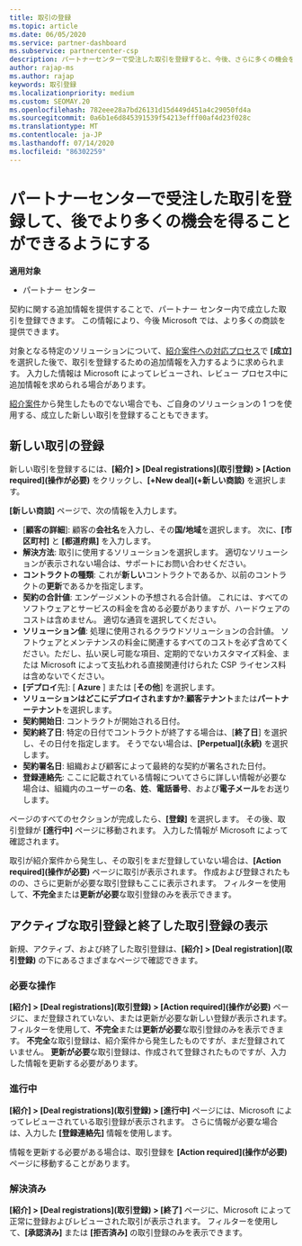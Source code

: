 ```yaml
---
title: 取引の登録
ms.topic: article
ms.date: 06/05/2020
ms.service: partner-dashboard
ms.subservice: partnercenter-csp
description: パートナーセンターで受注した取引を登録すると、今後、さらに多くの機会をマイクロソフトに提供することができます。
author: rajap-ms
ms.author: rajap
keywords: 取引登録
ms.localizationpriority: medium
ms.custom: SEOMAY.20
ms.openlocfilehash: 782eee28a7bd26131d15d449d451a4c29050fd4a
ms.sourcegitcommit: 0a6b1e6d845391539f54213efff00af4d23f028c
ms.translationtype: MT
ms.contentlocale: ja-JP
ms.lasthandoff: 07/14/2020
ms.locfileid: "86302259"
---
```

# <a name="register-deals-youve-won-in-partner-center-so-you-can-get-more-opportunities-later"></a>パートナーセンターで受注した取引を登録して、後でより多くの機会を得ることができるようにする

**適用対象**

- パートナー センター

契約に関する追加情報を提供することで、パートナー センター内で成立した取引を登録できます。 この情報により、今後 Microsoft では、より多くの商談を提供できます。

対象となる特定のソリューションについて、[紹介案件への対応プロセス](responding-to-referrals.md)で **[成立]** を選択した後で、取引を登録するための追加情報を入力するように求められます。 入力した情報は Microsoft によってレビューされ、レビュー プロセス中に追加情報を求められる場合があります。

[紹介案件](referrals.md)から発生したものでない場合でも、ご自身のソリューションの 1 つを使用する、成立した新しい取引を登録することもできます。 

## <a name="register-a-new-deal"></a>新しい取引の登録

新しい取引を登録するには、**[紹介] > [Deal registrations]\(取引登録\) > [Action required]\(操作が必要\)** をクリックし、**[+New deal]\(+新しい商談\)** を選択します。

**[新しい商談]** ページで、次の情報を入力します。

- [**顧客の詳細**]: 顧客の**会社名**を入力し、その**国/地域**を選択します。 次に、**[市区町村]** と **[都道府県]** を入力します。
- **解決方法**: 取引に使用するソリューションを選択します。 適切なソリューションが表示されない場合は、サポートにお問い合わせください。
- **コントラクトの種類**: これが**新しい**コントラクトであるか、以前のコントラクトの**更新**であるかを指定します。
- **契約の合計値**: エンゲージメントの予想される合計値。 これには、すべてのソフトウェアとサービスの料金を含める必要がありますが、ハードウェアのコストは含めません。 適切な通貨を選択してください。
- **ソリューション値**: 処理に使用されるクラウドソリューションの合計値。 ソフトウェアとメンテナンスの料金に関連するすべてのコストを必ず含めてください。ただし、払い戻し可能な項目、定期的でないカスタマイズ料金、または Microsoft によって支払われる直接関連付けられた CSP ライセンス料は含めないでください。
- **[デプロイ**先]: [ **Azure** ] または [**その他**] を選択します。
- **ソリューションはどこにデプロイされますか?**:**顧客テナント**または**パートナーテナント**を選択します。
- **契約開始日**: コントラクトが開始される日付。
- **契約終了日**: 特定の日付でコントラクトが終了する場合は、[**終了日**] を選択し、その日付を指定します。 そうでない場合は、**[Perpetual]\(永続\)** を選択します。
- **契約署名日**: 組織および顧客によって最終的な契約が署名された日付。
- **登録連絡先**: ここに記載されている情報についてさらに詳しい情報が必要な場合は、組織内のユーザーの**名**、**姓**、**電話番号**、および**電子メール**をお送りします。

ページのすべてのセクションが完成したら、**[登録]** を選択します。 その後、取引登録が **[進行中]** ページに移動されます。 入力した情報が Microsoft によって確認されます。

取引が紹介案件から発生し、その取引をまだ登録していない場合は、**[Action required]\(操作が必要\)** ページに取引が表示されます。 作成および登録されたものの、さらに更新が必要な取引登録もここに表示されます。 フィルターを使用して、**不完全**または**更新が必要**な取引登録のみを表示できます。

## <a name="viewing-active-and-closed-deal-registrations"></a>アクティブな取引登録と終了した取引登録の表示

新規、アクティブ、および終了した取引登録は、**[紹介] > [Deal registration]\(取引登録\)** の下にあるさまざまなページで確認できます。

### <a name="action-required"></a>必要な操作

**[紹介] > [Deal registrations]\(取引登録\) > [Action required]\(操作が必要\)** ページに、まだ登録されていない、または更新が必要な新しい登録が表示されます。 フィルターを使用して、**不完全**または**更新が必要**な取引登録のみを表示できます。 **不完全**な取引登録は、紹介案件から発生したものですが、まだ登録されていません。 **更新が必要**な取引登録は、作成されて登録されたものですが、入力した情報を更新する必要があります。

### <a name="in-progress"></a>進行中

**[紹介] > [Deal registrations]\(取引登録\) > [進行中]** ページには、Microsoft によってレビューされている取引登録が表示されます。 さらに情報が必要な場合は、入力した **[登録連絡先]** 情報を使用します。

情報を更新する必要がある場合は、取引登録を **[Action required]\(操作が必要\)** ページに移動することがあります。

### <a name="closed"></a>解決済み

**[紹介] > [Deal registrations]\(取引登録\) > [終了]** ページに、Microsoft によって正常に登録およびレビューされた取引が表示されます。 フィルターを使用して、**[承認済み]** または **[拒否済み]** の取引登録のみを表示できます。